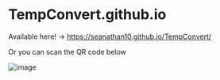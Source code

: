 # TempConvert.github.io

Available here! -> https://seanathan10.github.io/TempConvert/

Or you can scan the QR code below

![image](https://user-images.githubusercontent.com/38306929/125699687-cb1545ef-4ecf-4812-8f70-18e110edba84.png)
